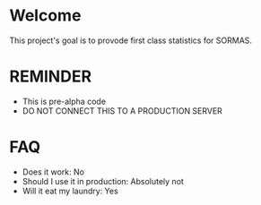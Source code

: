 # Welcome
This project's goal is to provode first class statistics for SORMAS.

# REMINDER
* This is pre-alpha code
* DO NOT CONNECT THIS TO A PRODUCTION SERVER

# FAQ
* Does it work: No
* Should I use it in production: Absolutely not
* Will it eat my laundry: Yes